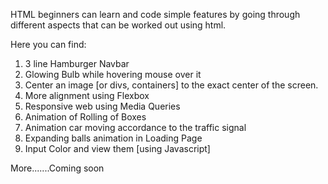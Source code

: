 HTML beginners can learn and code simple features by going through different aspects that can be worked out using html.

Here you can find:

1. 3 line Hamburger Navbar
2. Glowing Bulb while hovering mouse over it
3. Center an image [or divs, containers] to the exact center of the screen.
4. More alignment using Flexbox
5. Responsive web using Media Queries
6. Animation of Rolling of Boxes
7. Animation car moving accordance to the traffic signal
8. Expanding balls animation in Loading Page
9. Input Color and view them [using Javascript]



More.......Coming soon
